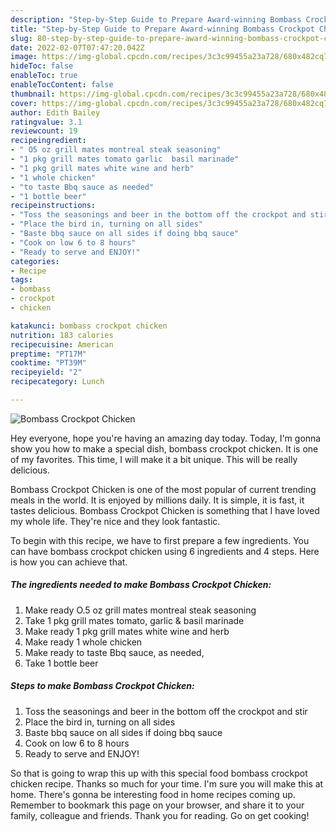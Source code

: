 ```yaml
---
description: "Step-by-Step Guide to Prepare Award-winning Bombass Crockpot Chicken"
title: "Step-by-Step Guide to Prepare Award-winning Bombass Crockpot Chicken"
slug: 80-step-by-step-guide-to-prepare-award-winning-bombass-crockpot-chicken
date: 2022-02-07T07:47:20.042Z
image: https://img-global.cpcdn.com/recipes/3c3c99455a23a728/680x482cq70/bombass-crockpot-chicken-recipe-main-photo.jpg
hideToc: false
enableToc: true
enableTocContent: false
thumbnail: https://img-global.cpcdn.com/recipes/3c3c99455a23a728/680x482cq70/bombass-crockpot-chicken-recipe-main-photo.jpg
cover: https://img-global.cpcdn.com/recipes/3c3c99455a23a728/680x482cq70/bombass-crockpot-chicken-recipe-main-photo.jpg
author: Edith Bailey
ratingvalue: 3.1
reviewcount: 19
recipeingredient:
- " O5 oz grill mates montreal steak seasoning"
- "1 pkg grill mates tomato garlic  basil marinade"
- "1 pkg grill mates white wine and herb"
- "1 whole chicken"
- "to taste Bbq sauce as needed"
- "1 bottle beer"
recipeinstructions:
- "Toss the seasonings and beer in the bottom off the crockpot and stir"
- "Place the bird in, turning on all sides"
- "Baste bbq sauce on all sides if doing bbq sauce"
- "Cook on low 6 to 8 hours"
- "Ready to serve and ENJOY!"
categories:
- Recipe
tags:
- bombass
- crockpot
- chicken

katakunci: bombass crockpot chicken 
nutrition: 183 calories
recipecuisine: American
preptime: "PT17M"
cooktime: "PT39M"
recipeyield: "2"
recipecategory: Lunch

---
```



![Bombass Crockpot Chicken](https://img-global.cpcdn.com/recipes/3c3c99455a23a728/680x482cq70/bombass-crockpot-chicken-recipe-main-photo.jpg)

Hey everyone, hope you're having an amazing day today. Today, I'm gonna show you how to make a special dish, bombass crockpot chicken. It is one of my favorites. This time, I will make it a bit unique. This will be really delicious.

Bombass Crockpot Chicken is one of the most popular of current trending meals in the world. It is enjoyed by millions daily. It is simple, it is fast, it tastes delicious. Bombass Crockpot Chicken is something that I have loved my whole life. They're nice and they look fantastic.




To begin with this recipe, we have to first prepare a few ingredients. You can have bombass crockpot chicken using 6 ingredients and 4 steps. Here is how you can achieve that.

<!--inarticleads1-->

##### The ingredients needed to make Bombass Crockpot Chicken:

1. Make ready  O.5 oz grill mates montreal steak seasoning
1. Take 1 pkg grill mates tomato, garlic & basil marinade
1. Make ready 1 pkg grill mates white wine and herb
1. Make ready 1 whole chicken
1. Make ready to taste Bbq sauce, as needed,
1. Take 1 bottle beer




<!--inarticleads2-->

##### Steps to make Bombass Crockpot Chicken:

1. Toss the seasonings and beer in the bottom off the crockpot and stir
1. Place the bird in, turning on all sides
1. Baste bbq sauce on all sides if doing bbq sauce
1. Cook on low 6 to 8 hours
1. Ready to serve and ENJOY!



So that is going to wrap this up with this special food bombass crockpot chicken recipe. Thanks so much for your time. I'm sure you will make this at home. There's gonna be interesting food in home recipes coming up. Remember to bookmark this page on your browser, and share it to your family, colleague and friends. Thank you for reading. Go on get cooking!
